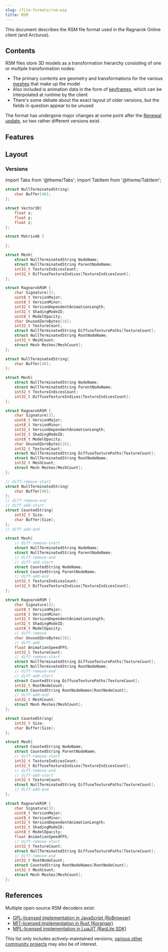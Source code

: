 ```yaml
---
slug: /file-formats/rsm-wip
title: RSM
---
```


This document describes the RSM file format used in the Ragnarok Online client (and Arcturus).

## Contents

RSM files store 3D models as a transformation hierarchy consisting of one or multiple transformation nodes:

- The primary contents are geometry and transformations for the various [meshes](https://en.wikipedia.org/wiki/Polygon_mesh) that make up the model
- Also included is animation data in the form of [keyframes](https://docs.blender.org/manual/en/latest/animation/keyframes/introduction.html), which can be interpolated at runtime by the client
- There's some debate about the exact layout of older versions, but the fields in question appear to be unused

The format has undergone major changes at some point after the [Renewal update](https://irowiki.org/wiki/Renewal), so two rather different versions exist.

## Features

## Layout

### Versions

import Tabs from '@theme/Tabs';
import TabItem from '@theme/TabItem';


<Tabs>
<TabItem value="1.4" label="Version 1.4">

```cpp title="RSM File Format (v1.4)"
struct NullTerminatedString{
    char Buffer[40];
};

struct Vector3D{
    float x;
    float y;
    float z;
};

struct Matrix4D {

};

struct Mesh{
    struct NullTerminatedString NodeName;
    struct NullTerminatedString ParentNodeName;
    int32_t TextureIndicesCount;
    int32_t DiffuseTextureIndices[TextureIndicesCount];
};

struct RagnarokRSM {
    char Signature[3];
    uint8_t VersionMajor;
    uint8_t VersionMinor;
    int32_t VersionDependentAnimationLength;
    int32_t ShadingModeID;
    uint8_t ModelOpacity;
    char UnusedZeroBytes[16];
    int32_t TextureCount;
    struct NullTerminatedString DiffuseTexturePaths[TextureCount];
    struct NullTerminatedString RootNodeName;
    int32_t MeshCount;
    struct Mesh Meshes[MeshCount];
};
```

</TabItem>
<TabItem value="1.5" label="Version 1.5">

```cpp title="RSM File Format (v1.5)"
struct NullTerminatedString{
    char Buffer[40];
};

struct Mesh{
    struct NullTerminatedString NodeName;
    struct NullTerminatedString ParentNodeName;
    int32_t TextureIndicesCount;
    int32_t DiffuseTextureIndices[TextureIndicesCount];
};

struct RagnarokRSM {
    char Signature[3];
    uint8_t VersionMajor;
    uint8_t VersionMinor;
    int32_t VersionDependentAnimationLength;
    int32_t ShadingModeID;
    uint8_t ModelOpacity;
    char UnusedZeroBytes[16];
    int32_t TextureCount;
    struct NullTerminatedString DiffuseTexturePaths[TextureCount];
    struct NullTerminatedString RootNodeName;
    int32_t MeshCount;
    struct Mesh Meshes[MeshCount];
};
```

</TabItem>
<TabItem value="2.2" label="Version 2.2">

```cpp title="RSM File Format (v2.2)"
// diff-remove-start
struct NullTerminatedString{
    char Buffer[40];
};
// diff-remove-end
// diff-add-start
struct CountedString{
    int32_t Size;
    char Buffer[Size];
};
// diff-add-end

struct Mesh{
    // diff-remove-start
    struct NullTerminatedString NodeName;
    struct NullTerminatedString ParentNodeName;
    // diff-remove-end
    // diff-add-start
    struct CountedString NodeName;
    struct CountedString ParentNodeName;
    // diff-add-end
    int32_t TextureIndicesCount;
    int32_t DiffuseTextureIndices[TextureIndicesCount];
};

struct RagnarokRSM {
    char Signature[3];
    uint8_t VersionMajor;
    uint8_t VersionMinor;
    int32_t VersionDependentAnimationLength;
    int32_t ShadingModeID;
    uint8_t ModelOpacity;
    // diff-remove
    char UnusedZeroBytes[16];
    // diff-add
    float AnimationSpeedFPS;
    int32_t TextureCount;
    // diff-remove-start
    struct NullTerminatedString DiffuseTexturePaths[TextureCount];
    struct NullTerminatedString RootNodeName;
    // diff-remove-end
    // diff-add-start
    struct CountedString DiffuseTexturePaths[TextureCount];
    int32_t RootNodeCount;
    struct CountedString RootNodeNames[RootNodeCount];
    // diff-add-end
    int32_t MeshCount;
    struct Mesh Meshes[MeshCount];
};
```

</TabItem>
<TabItem value="2.3" label="Version 2.3">

```cpp title="RSM File Format (v2.3)"
struct CountedString{
    int32_t Size;
    char Buffer[Size];
};

struct Mesh{
    struct CountedString NodeName;
    struct CountedString ParentNodeName;
    // diff-remove-start
    int32_t TextureIndicesCount;
    int32_t DiffuseTextureIndices[TextureIndicesCount];
    // diff-remove-end
    // diff-add-start
    int32_t TextureCount;
    struct NullTerminatedString DiffuseTexturePaths[TextureCount];
    // diff-add-end
};

struct RagnarokRSM {
    char Signature[3];
    uint8_t VersionMajor;
    uint8_t VersionMinor;
    int32_t VersionDependentAnimationLength;
    int32_t ShadingModeID;
    uint8_t ModelOpacity;
    float AnimationSpeedFPS;
    // diff-remove-start
    int32_t TextureCount;
    struct NullTerminatedString DiffuseTexturePaths[TextureCount];
    // diff-remove-end
    int32_t RootNodeCount;
    struct CountedString RootNodeNames[RootNodeCount];
    int32_t MeshCount;
    struct Mesh Meshes[MeshCount];
};
```

</TabItem>
</Tabs>

## References

Multiple open-source RSM decoders exist:

- [GPL-licensed implementation in JavaScript (RoBrowser)](https://github.com/MrAntares/roBrowserLegacy/blob/master/src/Loaders/Model.js)
- [MIT-licensed implementation in Rust (Korangar)](https://github.com/vE5li/korangar/blob/main/src/loaders/model/mod.rs)
- [MPL-licensed implementation in LuaJIT (RagLite SDK)](https://github.com/RagnarokResearchLab/RagLite/blob/main/Core/FileFormats/RagnarokRSM.lua)

This list only includes actively-maintained versions; [various other community projects](/community-projects) may also be of interest.